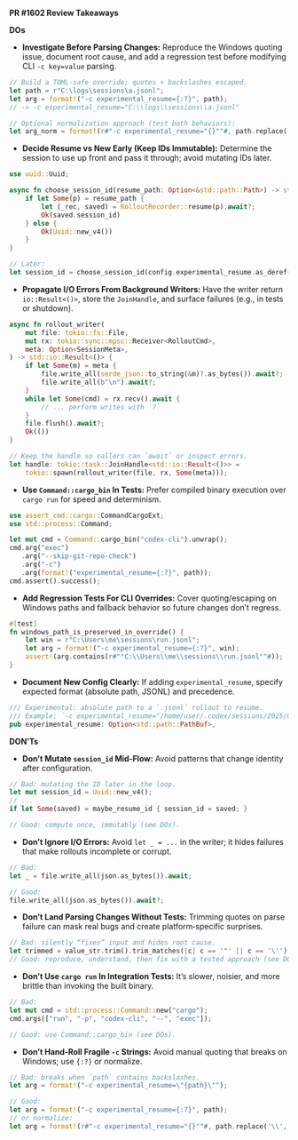 **PR #1602 Review Takeaways**

**DOs**
- **Investigate Before Parsing Changes:** Reproduce the Windows quoting issue, document root cause, and add a regression test before modifying CLI `-c key=value` parsing.
```rust
// Build a TOML‑safe override; quotes + backslashes escaped.
let path = r"C:\logs\sessions\a.jsonl";
let arg = format!("-c experimental_resume={:?}", path);
// -> -c experimental_resume="C:\\logs\\sessions\\a.jsonl"

// Optional normalization approach (test both behaviors):
let arg_norm = format!(r#"-c experimental_resume="{}""#, path.replace('\\', "/"));
```

- **Decide Resume vs New Early (Keep IDs Immutable):** Determine the session to use up front and pass it through; avoid mutating IDs later.
```rust
use uuid::Uuid;

async fn choose_session_id(resume_path: Option<&std::path::Path>) -> std::io::Result<Uuid> {
    if let Some(p) = resume_path {
        let (_rec, saved) = RolloutRecorder::resume(p).await?;
        Ok(saved.session_id)
    } else {
        Ok(Uuid::new_v4())
    }
}

// Later:
let session_id = choose_session_id(config.experimental_resume.as_deref()).await?;
```

- **Propagate I/O Errors From Background Writers:** Have the writer return `io::Result<()>`, store the `JoinHandle`, and surface failures (e.g., in tests or shutdown).
```rust
async fn rollout_writer(
    mut file: tokio::fs::File,
    mut rx: tokio::sync::mpsc::Receiver<RolloutCmd>,
    meta: Option<SessionMeta>,
) -> std::io::Result<()> {
    if let Some(m) = meta {
        file.write_all(serde_json::to_string(&m)?.as_bytes()).await?;
        file.write_all(b"\n").await?;
    }
    while let Some(cmd) = rx.recv().await {
        // ... perform writes with `?`
    }
    file.flush().await?;
    Ok(())
}

// Keep the handle so callers can `await` or inspect errors.
let handle: tokio::task::JoinHandle<std::io::Result<()>> =
    tokio::spawn(rollout_writer(file, rx, Some(meta)));
```

- **Use `Command::cargo_bin` In Tests:** Prefer compiled binary execution over `cargo run` for speed and determinism.
```rust
use assert_cmd::cargo::CommandCargoExt;
use std::process::Command;

let mut cmd = Command::cargo_bin("codex-cli").unwrap();
cmd.arg("exec")
   .arg("--skip-git-repo-check")
   .arg("-c")
   .arg(format!("experimental_resume={:?}", path));
cmd.assert().success();
```

- **Add Regression Tests For CLI Overrides:** Cover quoting/escaping on Windows paths and fallback behavior so future changes don’t regress.
```rust
#[test]
fn windows_path_is_preserved_in_override() {
    let win = r"C:\Users\me\sessions\run.jsonl";
    let arg = format!("-c experimental_resume={:?}", win);
    assert!(arg.contains(r#""C:\\Users\\me\\sessions\\run.jsonl""#));
}
```

- **Document New Config Clearly:** If adding `experimental_resume`, specify expected format (absolute path, JSONL) and precedence.
```rust
/// Experimental: absolute path to a `.jsonl` rollout to resume.
/// Example: `-c experimental_resume="/home/user/.codex/sessions/2025/07/19/run.jsonl"`
pub experimental_resume: Option<std::path::PathBuf>,
```


**DON’Ts**
- **Don’t Mutate `session_id` Mid‑Flow:** Avoid patterns that change identity after configuration.
```rust
// Bad: mutating the ID later in the loop.
let mut session_id = Uuid::new_v4();
// ...
if let Some(saved) = maybe_resume_id { session_id = saved; }

// Good: compute once, immutably (see DOs).
```

- **Don’t Ignore I/O Errors:** Avoid `let _ = ...` in the writer; it hides failures that make rollouts incomplete or corrupt.
```rust
// Bad:
let _ = file.write_all(json.as_bytes()).await;

// Good:
file.write_all(json.as_bytes()).await?;
```

- **Don’t Land Parsing Changes Without Tests:** Trimming quotes on parse failure can mask real bugs and create platform‑specific surprises.
```rust
// Bad: silently “fixes” input and hides root cause.
let trimmed = value_str.trim().trim_matches(|c| c == '"' || c == '\'');
// Good: reproduce, understand, then fix with a tested approach (see DOs).
```

- **Don’t Use `cargo run` In Integration Tests:** It’s slower, noisier, and more brittle than invoking the built binary.
```rust
// Bad:
let mut cmd = std::process::Command::new("cargo");
cmd.args(["run", "-p", "codex-cli", "--", "exec"]);

// Good: use Command::cargo_bin (see DOs).
```

- **Don’t Hand‑Roll Fragile `-c` Strings:** Avoid manual quoting that breaks on Windows; use `{:?}` or normalize.
```rust
// Bad: breaks when `path` contains backslashes.
let arg = format!("-c experimental_resume=\"{path}\"");

// Good:
let arg = format!("-c experimental_resume={:?}", path);
// or normalize:
let arg = format!(r#"-c experimental_resume="{}""#, path.replace('\\', "/"));
```